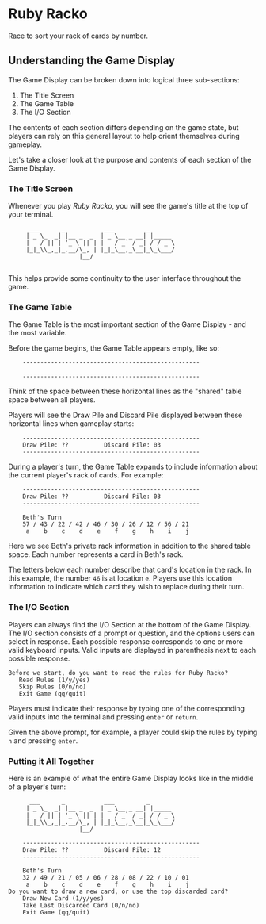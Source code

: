 # Ruby Racko
Race to sort your rack of cards by number.


## Understanding the Game Display
The Game Display can be broken down into logical three sub-sections: 
1. The Title Screen
2. The Game Table
3. The I/O Section

The contents of each section differs depending on the game state, but players can rely on this general layout to help orient themselves during gameplay.

Let's take a closer look at the purpose and contents of each section of the Game Display.

### The Title Screen
Whenever you play *Ruby Racko*, you will see the game's title at the top of your terminal.
```
 	  ___      _           ___         _        
 	 | _ \_  _| |__ _  _  | _ \__ _ __| |_____  
 	 |   / || | '_ \ || | |   / _` / _| / / _ \ 
 	 |_|_\\_,_|_.__/\_, | |_|_\__,_\__|_\_\___/ 
 	                |__/                        
 
```
This helps provide some continuity to the user interface throughout the game. 

### The Game Table
The Game Table is the most important section of the Game Display - and the most variable.

Before the game begins, the Game Table appears empty, like so:
```
 	--------------------------------------------------
 
 	--------------------------------------------------
```

Think of the space between these horizontal lines as the "shared" table space between all players. 

Players will see the Draw Pile and Discard Pile displayed between these horizontal lines when gameplay starts:

```
	--------------------------------------------------
	Draw Pile: ??          Discard Pile: 03
	--------------------------------------------------
```

During a player's turn, the Game Table expands to include information about the current player's rack of cards. For example:

```
	--------------------------------------------------
	Draw Pile: ??          Discard Pile: 03
	--------------------------------------------------

	Beth's Turn
	57 / 43 / 22 / 42 / 46 / 30 / 26 / 12 / 56 / 21
	 a    b    c    d    e    f    g    h    i    j
 ```
 Here we see Beth's private rack information in addition to the shared table space. Each number represents a card in Beth's rack. 
 
 The letters below each number describe that card's location in the rack. In this example, the number `46` is at location `e`. Players use this location information to indicate which card they wish to replace during their turn.
 
 ### The I/O Section
 Players can always find the I/O Section at the bottom of the Game Display. The I/O section consists of a prompt or question, and the options users can select in response. Each possible response corresponds to one or more valid keyboard inputs. Valid inputs are displayed in parenthesis next to each possible response. 
 ```
 Before we start, do you want to read the rules for Ruby Racko?
	Read Rules (1/y/yes)
	Skip Rules (0/n/no)
	Exit Game (qq/quit)
``` 
Players must indicate their response by typing one of the corresponding valid inputs into the terminal and pressing `enter` or `return`.

Given the above prompt, for example, a player could skip the rules by typing `n` and pressing `enter`.

### Putting it All Together
Here is an example of what the entire Game Display looks like in the middle of a player's turn:
```
 	  ___      _           ___         _        
 	 | _ \_  _| |__ _  _  | _ \__ _ __| |_____  
 	 |   / || | '_ \ || | |   / _` / _| / / _ \ 
 	 |_|_\\_,_|_.__/\_, | |_|_\__,_\__|_\_\___/ 
 	                |__/                        
 
	--------------------------------------------------
	Draw Pile: ??          Discard Pile: 12
	--------------------------------------------------

	Beth's Turn
	32 / 49 / 21 / 05 / 06 / 28 / 08 / 22 / 10 / 01
	 a    b    c    d    e    f    g    h    i    j
Do you want to draw a new card, or use the top discarded card?
	Draw New Card (1/y/yes)
	Take Last Discarded Card (0/n/no)
	Exit Game (qq/quit)
```

